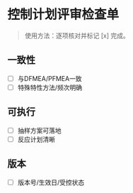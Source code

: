 # 控制计划评审检查单

> 使用方法：逐项核对并标记 [x] 完成。

## 一致性

- [ ] 与DFMEA/PFMEA一致
- [ ] 特殊特性方法/频次明确

## 可执行

- [ ] 抽样方案可落地
- [ ] 反应计划清晰

## 版本

- [ ] 版本号/生效日/受控状态
